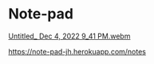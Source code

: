 # Note-pad
[Untitled_ Dec 4, 2022 9_41 PM.webm](https://user-images.githubusercontent.com/109389786/205559954-ecd33475-f5ea-4f41-8ca6-e161d5461f9b.webm)

https://note-pad-jh.herokuapp.com/notes
